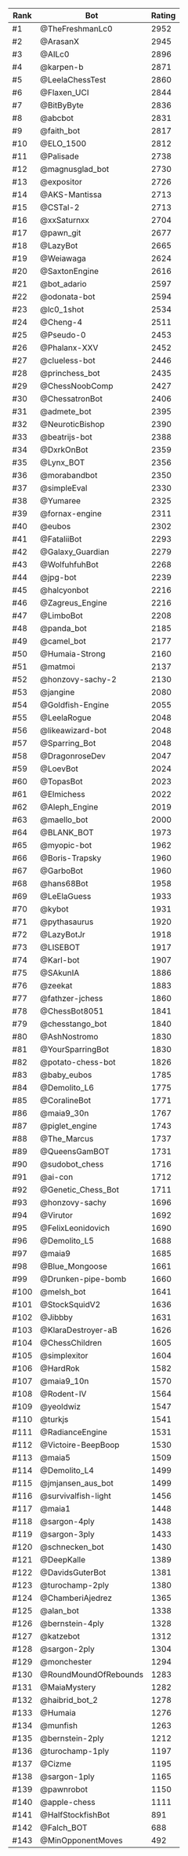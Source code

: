 Rank|Bot|Rating
---|---|---
#1|@TheFreshmanLc0|2952
#2|@ArasanX|2945
#3|@AILc0|2896
#4|@karpen-b|2871
#5|@LeelaChessTest|2860
#6|@Flaxen_UCI|2844
#7|@BitByByte|2836
#8|@abcbot|2831
#9|@faith_bot|2817
#10|@ELO_1500|2812
#11|@Palisade|2738
#12|@magnusglad_bot|2730
#13|@expositor|2726
#14|@AKS-Mantissa|2713
#15|@CSTal-2|2713
#16|@xxSaturnxx|2704
#17|@pawn_git|2677
#18|@LazyBot|2665
#19|@Weiawaga|2624
#20|@SaxtonEngine|2616
#21|@bot_adario|2597
#22|@odonata-bot|2594
#23|@lc0_1shot|2534
#24|@Cheng-4|2511
#25|@Pseudo-0|2453
#26|@Phalanx-XXV|2452
#27|@clueless-bot|2446
#28|@princhess_bot|2435
#29|@ChessNoobComp|2427
#30|@ChessatronBot|2406
#31|@admete_bot|2395
#32|@NeuroticBishop|2390
#33|@beatrijs-bot|2388
#34|@DxrkOnBot|2359
#35|@Lynx_BOT|2356
#36|@morabandbot|2350
#37|@simpleEval|2330
#38|@Yumaree|2325
#39|@fornax-engine|2311
#40|@eubos|2302
#41|@FataliiBot|2293
#42|@Galaxy_Guardian|2279
#43|@WolfuhfuhBot|2268
#44|@jpg-bot|2239
#45|@halcyonbot|2216
#46|@Zagreus_Engine|2216
#47|@LimboBot|2208
#48|@panda_bot|2185
#49|@camel_bot|2177
#50|@Humaia-Strong|2160
#51|@matmoi|2137
#52|@honzovy-sachy-2|2130
#53|@jangine|2080
#54|@Goldfish-Engine|2055
#55|@LeelaRogue|2048
#56|@likeawizard-bot|2048
#57|@Sparring_Bot|2048
#58|@DragonroseDev|2047
#59|@LoevBot|2024
#60|@TopasBot|2023
#61|@Elmichess|2022
#62|@Aleph_Engine|2019
#63|@maello_bot|2000
#64|@BLANK_BOT|1973
#65|@myopic-bot|1962
#66|@Boris-Trapsky|1960
#67|@GarboBot|1960
#68|@hans68Bot|1958
#69|@LeElaGuess|1933
#70|@kybot|1931
#71|@pythasaurus|1920
#72|@LazyBotJr|1918
#73|@LISEBOT|1917
#74|@Karl-bot|1907
#75|@SAkunIA|1886
#76|@zeekat|1883
#77|@fathzer-jchess|1860
#78|@ChessBot8051|1841
#79|@chesstango_bot|1840
#80|@AshNostromo|1830
#81|@YourSparringBot|1830
#82|@potato-chess-bot|1826
#83|@baby_eubos|1785
#84|@Demolito_L6|1775
#85|@CoralineBot|1771
#86|@maia9_30n|1767
#87|@piglet_engine|1743
#88|@The_Marcus|1737
#89|@QueensGamBOT|1731
#90|@sudobot_chess|1716
#91|@ai-con|1712
#92|@Genetic_Chess_Bot|1711
#93|@honzovy-sachy|1696
#94|@Virutor|1692
#95|@FelixLeonidovich|1690
#96|@Demolito_L5|1688
#97|@maia9|1685
#98|@Blue_Mongoose|1661
#99|@Drunken-pipe-bomb|1660
#100|@melsh_bot|1641
#101|@StockSquidV2|1636
#102|@Jibbby|1631
#103|@KlaraDestroyer-aB|1626
#104|@ChessChildren|1605
#105|@simplexitor|1604
#106|@HardRok|1582
#107|@maia9_10n|1570
#108|@Rodent-IV|1564
#109|@yeoldwiz|1547
#110|@turkjs|1541
#111|@RadianceEngine|1531
#112|@Victoire-BeepBoop|1530
#113|@maia5|1509
#114|@Demolito_L4|1499
#115|@jmjansen_aus_bot|1499
#116|@survivalfish-light|1456
#117|@maia1|1448
#118|@sargon-4ply|1438
#119|@sargon-3ply|1433
#120|@schnecken_bot|1430
#121|@DeepKalle|1389
#122|@DavidsGuterBot|1381
#123|@turochamp-2ply|1380
#124|@ChamberiAjedrez|1365
#125|@alan_bot|1338
#126|@bernstein-4ply|1328
#127|@katzebot|1312
#128|@sargon-2ply|1304
#129|@monchester|1294
#130|@RoundMoundOfRebounds|1283
#131|@MaiaMystery|1282
#132|@haibrid_bot_2|1278
#133|@Humaia|1276
#134|@munfish|1263
#135|@bernstein-2ply|1212
#136|@turochamp-1ply|1197
#137|@Cizme|1195
#138|@sargon-1ply|1165
#139|@pawnrobot|1150
#140|@apple-chess|1111
#141|@HalfStockfishBot|891
#142|@Falch_BOT|688
#143|@MinOpponentMoves|492
